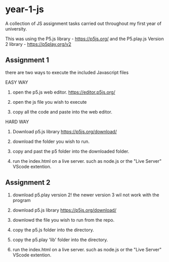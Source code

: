 # year-1-js
A collection of JS assignment tasks carried out throughout my first year of university.

This was using the P5.js library - https://p5js.org/
and the P5.play.js Version 2 library - https://p5play.org/v2


Assignment 1
---------------------------------------------------------------------------------
there are two ways to execute the included Javascript files

EASY WAY 
1. open the p5.js web editor.
https://editor.p5js.org/

2. open the js file you wish to execute

3. copy all the code and paste into the web editor.


HARD WAY 
1. Download p5.js library
https://p5js.org/download/

4. download the folder you wish to run.

3. copy and past the p5 folder into the downloaded folder. 

5. run the index.html on a live server. such as node.js or the "Live Server" VScode extention.


Assignment 2 
-----------------------------------------------------------------------------
1. download p5.play version 2! the newer version 3 wil not work with the program

2. download p5.js library https://p5js.org/download/

2. downlowd the file you wish to run from the repo.

3. copy the p5.js folder into the directory.

4. copy the p5.play 'lib' folder into the directory.

5. run the index.html on a live server. such as node.js or the "Live Server" VScode extention.
